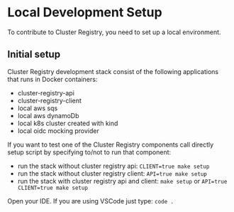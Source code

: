 # Local Development Setup

To contribute to Cluster Registry, you need to set up a local environment.

## Initial setup

Cluster Registry development stack consist of the following applications that runs in Docker containers:

* cluster-registry-api
* cluster-registry-client
* local aws sqs
* local aws dynamoDb
* local k8s cluster created with kind
* local oidc mocking provider

If you want to test one of the Cluster Registry components call directly setup script by specifying to/not to run that component:

* run the stack without cluster registry api: `CLIENT=true make setup`
* run the stack without cluster registry client: `API=true make setup`
* run the stack with cluster registry api and client: `make setup` or `API=true CLIENT=true make setup`

Open your IDE. If you are using VSCode just type: `code .`

